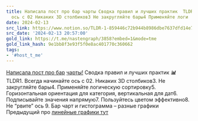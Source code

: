 ```yaml
---
title: Написала пост про бар чарты Сводка правил и лучших практик  TLDR1 Всегда начинайте
  ось с 02 Никаких 3D столбиков3 Не закругляйте бары4 Применяйте логи
date: 2024-02-13
src_link: https://www.notion.so/TLDR-1-859446c72b944b8986dbe7637dfd14e7
src_date: '2024-02-13 20:57:00'
gold_link: https://t.me/nastengraph/3858?embed=1&mode=tme
gold_link_hash: 9e1bb8f3e93f5f0e8ac401770c360662
tags:
- '#host_t_me'
---
```


[Написала пост про бар](https://nastengraph.medium.com/bar-charts-best-practices-5e81ebc7b340) [чарты!](https://nastengraph.medium.com/bar-charts-best-practices-5e81ebc7b340) Сводка правил и лучших практик ***📊***  
TLDR1. Всегда начинайте ось с 02. Никаких 3D столбиков3. Не закругляйте бары4. Применяйте логическую сортировку5. Горизонтальная ориентация для категория, вертикальная для дат6. Подписывайте значения напрямую7. Пользуйтесь цветом эффективно8. Не “рвите” ось 9. Бар чарт и гистограмма – разные графики  
Предыдущий про [линейные графики тут](https://nastengraph.medium.com/line-charts-best-practices-631bc9d96382)